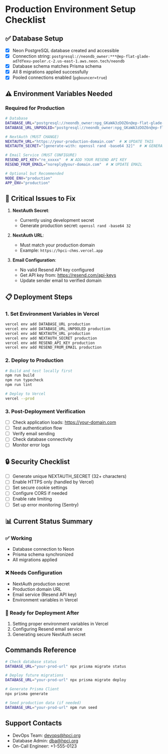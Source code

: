 # Production Environment Setup Checklist

## ✅ Database Setup
- [x] Neon PostgreSQL database created and accessible
- [x] Connection string: `postgresql://neondb_owner:***@ep-flat-glade-ad7dfexu-pooler.c-2.us-east-1.aws.neon.tech/neondb`
- [x] Database schema matches Prisma schema
- [x] All 8 migrations applied successfully
- [x] Pooled connections enabled (`pgbouncer=true`)

## ⚠️ Environment Variables Needed

### Required for Production
```bash
# Database
DATABASE_URL="postgresql://neondb_owner:npg_GKaWA3zDOZ6n@ep-flat-glade-ad7dfexu-pooler.c-2.us-east-1.aws.neon.tech/neondb?sslmode=require&pgbouncer=true"
DATABASE_URL_UNPOOLED="postgresql://neondb_owner:npg_GKaWA3zDOZ6n@ep-flat-glade-ad7dfexu.c-2.us-east-1.aws.neon.tech/neondb?sslmode=require"

# NextAuth (MUST CHANGE)
NEXTAUTH_URL="https://your-production-domain.com"  # ❌ UPDATE THIS
NEXTAUTH_SECRET="[generate-with: openssl rand -base64 32]"  # ❌ GENERATE NEW

# Email Service (MUST CONFIGURE)
RESEND_API_KEY="re_xxxxx"  # ❌ ADD YOUR RESEND API KEY
RESEND_FROM_EMAIL="noreply@your-domain.com"  # ❌ UPDATE EMAIL

# Optional but Recommended
NODE_ENV="production"
APP_ENV="production"
```

## 🔴 Critical Issues to Fix

1. **NextAuth Secret**: 
   - Currently using development secret
   - Generate production secret: `openssl rand -base64 32`

2. **NextAuth URL**: 
   - Must match your production domain
   - Example: `https://hpci-chms.vercel.app`

3. **Email Configuration**:
   - No valid Resend API key configured
   - Get API key from: https://resend.com/api-keys
   - Update sender email to verified domain

## 📋 Deployment Steps

### 1. Set Environment Variables in Vercel
```bash
vercel env add DATABASE_URL production
vercel env add DATABASE_URL_UNPOOLED production  
vercel env add NEXTAUTH_URL production
vercel env add NEXTAUTH_SECRET production
vercel env add RESEND_API_KEY production
vercel env add RESEND_FROM_EMAIL production
```

### 2. Deploy to Production
```bash
# Build and test locally first
npm run build
npm run typecheck
npm run lint

# Deploy to Vercel
vercel --prod
```

### 3. Post-Deployment Verification
- [ ] Check application loads: https://your-domain.com
- [ ] Test authentication flow
- [ ] Verify email sending
- [ ] Check database connectivity
- [ ] Monitor error logs

## 🔒 Security Checklist

- [ ] Generate unique NEXTAUTH_SECRET (32+ characters)
- [ ] Enable HTTPS only (handled by Vercel)
- [ ] Set secure cookie settings
- [ ] Configure CORS if needed
- [ ] Enable rate limiting
- [ ] Set up error monitoring (Sentry)

## 📊 Current Status Summary

### ✅ Working
- Database connection to Neon
- Prisma schema synchronized
- All migrations applied

### ❌ Needs Configuration
- NextAuth production secret
- Production domain URL
- Email service (Resend API key)
- Environment variables in Vercel

### 🚀 Ready for Deployment After
1. Setting proper environment variables in Vercel
2. Configuring Resend email service
3. Generating secure NextAuth secret

## Commands Reference

```bash
# Check database status
DATABASE_URL="your-prod-url" npx prisma migrate status

# Deploy future migrations
DATABASE_URL="your-prod-url" npx prisma migrate deploy

# Generate Prisma Client
npx prisma generate

# Seed production data (if needed)
DATABASE_URL="your-prod-url" npm run seed
```

## Support Contacts
- DevOps Team: devops@hpci.org
- Database Admin: dba@hpci.org
- On-Call Engineer: +1-555-0123